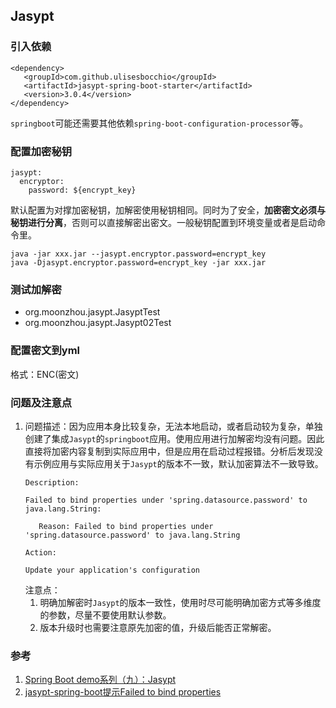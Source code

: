 ## Jasypt
### 引入依赖
```
<dependency>
   <groupId>com.github.ulisesbocchio</groupId>
   <artifactId>jasypt-spring-boot-starter</artifactId>
   <version>3.0.4</version>
</dependency>
```
`springboot`可能还需要其他依赖`spring-boot-configuration-processor`等。

### 配置加密秘钥
```
jasypt:
  encryptor:
    password: ${encrypt_key}
```
默认配置为对撑加密秘钥，加解密使用秘钥相同。同时为了安全，**加密密文必须与秘钥进行分离**，否则可以直接解密出密文。一般秘钥配置到环境变量或者是启动命令里。
```
java -jar xxx.jar --jasypt.encryptor.password=encrypt_key
java -Djasypt.encryptor.password=encrypt_key -jar xxx.jar
```

### 测试加解密
- org.moonzhou.jasypt.JasyptTest
- org.moonzhou.jasypt.Jasypt02Test

### 配置密文到yml
格式：ENC(密文)

### 问题及注意点
1. 问题描述：因为应用本身比较复杂，无法本地启动，或者启动较为复杂，单独创建了集成`Jasypt`的`springboot`应用。使用应用进行加解密均没有问题。因此直接将加密内容复制到实际应用中，但是应用在启动过程报错。分析后发现没有示例应用与实际应用关于`Jasypt`的版本不一致，默认加密算法不一致导致。
   ```
   Description:

   Failed to bind properties under 'spring.datasource.password' to java.lang.String:
    
      Reason: Failed to bind properties under 'spring.datasource.password' to java.lang.String
    
   Action:
    
   Update your application's configuration
   ```
   注意点：
   1. 明确加解密时`Jasypt`的版本一致性，使用时尽可能明确加密方式等多维度的参数，尽量不要使用默认参数。
   2. 版本升级时也需要注意原先加密的值，升级后能否正常解密。

### 参考
1. [Spring Boot demo系列（九）：Jasypt](https://zhuanlan.zhihu.com/p/258931087)
2. [jasypt-spring-boot提示Failed to bind properties](https://zhuanlan.zhihu.com/p/144805812)